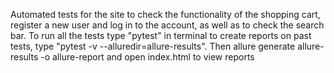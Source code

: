 Automated tests for the site to check the functionality of the shopping cart, register a new user and log in to the
account, as well as to check the search bar.
To run all the tests type "pytest" in terminal
to create reports on past tests, type "pytest -v --alluredir=allure-results". Then allure generate allure-results -o
allure-report and open index.html to view reports